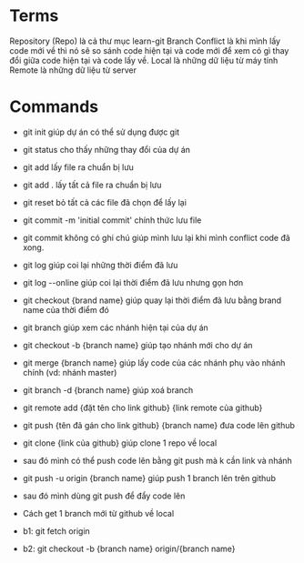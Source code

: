 # Terms

Repository (Repo) là cả thư mục learn-git
Branch
Conflict là khi mình lấy code mới về thì nó sẽ so sánh code hiện tại và code mới để xem có gì thay đổi giữa code hiện tại và code lấy về.
Local là những dữ liệu từ máy tính
Remote là những dữ liệu từ server

# Commands

- git init giúp dự án có thể sử dụng được git
- git status cho thấy những thay đổi của dự án
- git add lấy file ra chuẩn bị lưu
- git add . lấy tất cả file ra chuẩn bị lưu
- git reset bỏ tất cả các file đã chọn để lấy lại
- git commit -m 'initial commit' chính thức lưu file
- git commit không có ghi chú giúp mình lưu lại khi mình conflict code đã xong.
- git log giúp coi lại những thời điểm đã lưu
- git log --online giúp coi lại thời điểm đã lưu nhưng gọn hơn
- git checkout {brand name} giúp quay lại thời điểm đã lưu bằng brand name của thời điểm đó
- git branch giúp xem các nhánh hiện tại của dự án
- git checkout -b {branch name} giúp tạo nhánh mới cho dự án
- git merge {branch name} giúp lấy code của các nhánh phụ vào nhánh chính (vd: nhánh master)
- git branch -d {branch name} giúp xoá branch


- git remote add {đặt tên cho link github} {link remote của github}
- git push {tên đã gán cho link github} {branch name} đưa code lên github

- git clone {link của github} giúp clone 1 repo về local
- sau đó mình có thể push code lên bằng git push mà k cần link và nhánh

- git push -u origin {branch name} giúp push 1 branch lên trên github
- sau đó mình dùng git push để đẩy code lên


- Cách get 1 branch mới từ github về local
- b1: git fetch origin
- b2: git checkout -b {branch name} origin/{branch name}

